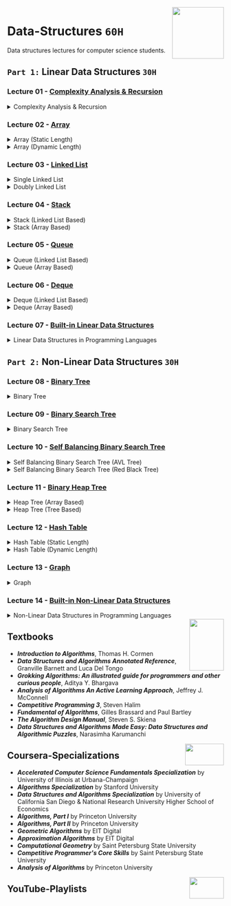 <img align="right" width="120" height="120" src="https://github.com/cs-MohamedAyman/Computer-Science-Textbooks/blob/master/logos/data-structures.jpg">

# Data-Structures `60H`
Data structures lectures for computer science students.
 
## `Part 1:` Linear Data Structures `30H`

### Lecture 01 - [Complexity Analysis & Recursion](https://github.com/cs-MohamedAyman/Data-Structures/tree/master/Lecture%2001%20-%20Complexity%20Analysis%20%26%20Recursion)
<details>
<summary>Complexity Analysis & Recursion</summary>
<br>
<ul>
  <li>Introduction to Data Structures</li>
  <li>Execution Time Cases</li>
  <li>Complexity Analysis Examples</li>
  <li>Recursion</li>
  <li>Iteration vs. Recursion Examples</li>
</ul>
</details>

### Lecture 02 - [Array](https://github.com/cs-MohamedAyman/Data-Structures/tree/master/Lecture%2002%20-%20Array)
<details>
<summary>Array (Static Length)</summary>
<br>
<ul>
  <li>Introduction to Arrays</li>
  <li>Insertion Operation</li>
  <li>Deletion Operation</li>
  <li>Search Operation</li>
  <li>Traverse Operation</li>
  <li>Time Complexity & Space Complexity</li>
</ul>
</details>

<details>
<summary>Array (Dynamic Length)</summary>
<br>
<ul>
  <li>Introduction to Arrays</li>
  <li>Insertion Operation</li>
  <li>Deletion Operation</li>
  <li>Search Operation</li>
  <li>Traverse Operation</li>
  <li>Time Complexity & Space Complexity</li>
</ul>
</details>

### Lecture 03 - [Linked List](https://github.com/cs-MohamedAyman/Data-Structures/tree/master/Lecture%2003%20-%20Linked%20List)
<details>
<summary>Single Linked List</summary>
<br>
<ul>
  <li>Introduction to Linked Lists</li>
  <li>Insertion Operation</li>
  <li>Deletion Operation</li>
  <li>Search Operation</li>
  <li>Traverse Operation</li>
  <li>Time Complexity & Space Complexity</li>
</ul>
</details>

<details>
<summary>Doubly Linked List </summary>
<br>
<ul>
  <li>Introduction to Linked Lists</li>
  <li>Insertion Operation</li>
  <li>Deletion Operation</li>
  <li>Search Operation</li>
  <li>Traverse Operation</li>
  <li>Time Complexity & Space Complexity</li>
</ul>
</details>

### Lecture 04 - [Stack](https://github.com/cs-MohamedAyman/Data-Structures/tree/master/Lecture%2004%20-%20Stack)
<details>
<summary>Stack (Linked List Based)</summary>
<br>
<ul>
  <li>Introduction to Stack</li>
  <li>Insertion Operation</li>
  <li>Deletion Operation</li>
  <li>Top Operation</li>
  <li>Time Complexity & Space Complexity</li>
</ul>
</details>

<details>
<summary>Stack (Array Based)</summary>
<br>
<ul>
  <li>Introduction to Stack</li>
  <li>Insertion Operation</li>
  <li>Deletion Operation</li>
  <li>Top Operation</li>
  <li>Time Complexity & Space Complexity</li>
</ul>
</details>

### Lecture 05 - [Queue](https://github.com/cs-MohamedAyman/Data-Structures/tree/master/Lecture%2005%20-%20Queue)
<details>
<summary>Queue (Linked List Based)</summary>
<br>
<ul>
  <li>Introduction to Queue</li>
  <li>Insertion Operation</li>
  <li>Deletion Operation</li>
  <li>Front & Back Operations</li>
  <li>Time Complexity & Space Complexity</li>
</ul>
</details>

<details>
<summary>Queue (Array Based)</summary>
<br>
<ul>
  <li>Introduction to Queue</li>
  <li>Insertion Operation</li>
  <li>Deletion Operation</li>
  <li>Front & Back Operations</li>
  <li>Time Complexity & Space Complexity</li>
</ul>
</details>

### Lecture 06 - [Deque](https://github.com/cs-MohamedAyman/Data-Structures/tree/master/Lecture%2006%20-%20Deque)
<details>
<summary>Deque (Linked List Based)</summary>
<br>
<ul>
  <li>Introduction to Deque</li>
  <li>Insertion Operation</li>
  <li>Deletion Operation</li>
  <li>Front & Back Operations</li>
  <li>Traverse Operation</li>
  <li>Time Complexity & Space Complexity</li>
</ul>
</details>

<details>
<summary>Deque (Array Based)</summary>
<br>
<ul>
  <li>Introduction to Deque</li>
  <li>Insertion Operation</li>
  <li>Deletion Operation</li>
  <li>Front & Back Operations</li>
  <li>Traverse Operation</li>
  <li>Time Complexity & Space Complexity</li>
</ul>
</details>

### Lecture 07 - [Built-in Linear Data Structures](https://github.com/cs-MohamedAyman/Data-Structures/tree/master/Lecture%2007%20-%20Built-in%20Linear%20Data%20Structures)
<details>
<summary>Linear Data Structures in Programming Languages</summary>
<br>
<ul>
  <li>Vector</li>
  <li>List</li>
  <li>Stack</li>
  <li>Queue</li>
  <li>Deque</li>
</ul>
</details>

## `Part 2:` Non-Linear Data Structures `30H`

### Lecture 08 - [Binary Tree](https://github.com/cs-MohamedAyman/Data-Structures/tree/master/Lecture%2008%20-%20Binary%20Tree)
<details>
<summary>Binary Tree</summary>
<br>
<ul>
  <li>Introduction to Binary Tree</li>
  <li>Traverse Operation</li>
  <li>BFS vs. DFS for Binary Tree</li>
  <li>Search Operation</li>
  <li>Deletion Operation</li>
  <li>Time Complexity & Space Complexity</li>
</ul>
</details>

### Lecture 09 - [Binary Search Tree](https://github.com/cs-MohamedAyman/Data-Structures/tree/master/Lecture%2009%20-%20Binary%20Search%20Tree)
<details>
<summary>Binary Search Tree</summary>
<br>
<ul>
  <li>Introduction to Binary Search Tree</li>
  <li>Insertion Operation</li>
  <li>Deletion Operation</li>
  <li>Search Operation</li>
  <li>Traverse Operation</li>
  <li>Time Complexity & Space Complexity</li>
  <li>Balanced Binary Tree Property</li>
</ul>
</details>

### Lecture 10 - [Self Balancing Binary Search Tree](https://github.com/cs-MohamedAyman/Data-Structures/tree/master/Lecture%2010%20-%20Self%20Balancing%20Binary%20Search%20Tree)
<details>
<summary>Self Balancing Binary Search Tree (AVL Tree)</summary>
<br>
<ul>
  <li>Introduction to AVL Tree</li>
  <li>Rotation Operation</li>
  <li>Insertion Operation</li>
  <li>Deletion Operation</li>
  <li>Search Operation</li>
  <li>Traverse Operation</li>
  <li>Time Complexity & Space Complexity</li>
</ul>
</details>

<details>
<summary>Self Balancing Binary Search Tree (Red Black Tree)</summary>
<br>
<ul>
  <li>Introduction to Red Black Tree</li>
  <li>Rotation Operation</li>
  <li>Insertion Operation</li>
  <li>Deletion Operation</li>
  <li>Search Operation</li>
  <li>Traverse Operation</li>
  <li>Time Complexity & Space Complexity</li>
</ul>
</details>

### Lecture 11 - [Binary Heap Tree](https://github.com/cs-MohamedAyman/Data-Structures/tree/master/Lecture%2011%20-%20Binary%20Heap%20Tree)
<details>
<summary>Heap Tree (Array Based)</summary>
<br>
<ul>
  <li>Introduction to Binary Heap Tree</li>
  <li>Insertion Operation</li>
  <li>Deletion Operation</li>
  <li>Top Operation</li>
  <li>Time Complexity & Space Complexity</li>
</ul>
</details>

<details>
<summary>Heap Tree (Tree Based)</summary>
<br>
<ul>
  <li>Introduction to Binary Heap Tree</li>
  <li>Insertion Operation</li>
  <li>Deletion Operation</li>
  <li>Top Operation</li>
  <li>Time Complexity & Space Complexity</li>
</ul>
</details>

### Lecture 12 - [Hash Table](https://github.com/cs-MohamedAyman/Data-Structures/tree/master/Lecture%2012%20-%20Hash%20Table)
<details>
<summary>Hash Table (Static Length)</summary>
<br>
<ul>
  <li>Introduction to Hash Tables</li>
  <li>Collision Resolution</li>
  <li>Separate Chaining</li>
  <li>Open Addressing</li>
  <li>Double Hashing</li>
  <li>Time Complexity & Space Complexity</li>
</ul>
</details>

<details>
<summary>Hash Table (Dynamic Length)</summary>
<br>
<ul>
  <li>Introduction to Rehashing</li>
  <li>Rehashing Separate Chaining</li>
  <li>Rehashing Double Hashing</li>
  <li>Time Complexity & Space Complexity</li>
</ul>
</details>

### Lecture 13 - [Graph](https://github.com/cs-MohamedAyman/Data-Structures/tree/master/Lecture%2013%20-%20Graph)
<details>
<summary>Graph</summary>
<br>
<ul>
  <li>Introduction to Graphs</li>
  <li>Directed vs. Undirected Graph</li>
  <li>Breadth First Traverse</li>
  <li>Depth First Traverse</li>
  <li>Cyclic vs. Acyclic Graph</li>
  <li>Connected vs. Disconnected Graph</li>
  <li>Time Complexity & Space Complexity</li>
</ul>
</details>

### Lecture 14 - [Built-in Non-Linear Data Structures](https://github.com/cs-MohamedAyman/Data-Structures/tree/master/Lecture%2014%20-%20Built-in%20Non-Linear%20Data%20Structures)
<details>
<summary>Non-Linear Data Structures in Programming Languages</summary>
<br>
<ul>
  <li>Set</li>
  <li>Multi-set</li>
  <li>Map</li>
  <li>Multi-map</li>
  <li>Priority Queue</li>
</ul>
</details>

<img align="right" width="80" height="120" src="https://github.com/cs-MohamedAyman/Computer-Science-Textbooks/blob/master/logos/textbooks.jpg">

## Textbooks

* ***Introduction to Algorithms***, Thomas H. Cormen
* ***Data Structures and Algorithms Annotated Reference***, Granville Barnett and Luca Del Tongo
* ***Grokking Algorithms: An illustrated guide for programmers and other curious people***, Aditya Y. Bhargava
* ***Analysis of Algorithms An Active Learning Approach***, Jeffrey J. McConnell
* ***Competitive Programming 3***, Steven Halim
* ***Fundamental of Algorithms***, Gilles Brassard and Paul Bartley
* ***The Algorithm Design Manual***, Steven S. Skiena
* ***Data Structures and Algorithms Made Easy: Data Structures and Algorithmic Puzzles***, Narasimha Karumanchi

<img align="right" width="90" height="50" src="https://github.com/cs-MohamedAyman/Coursera-Specializations/blob/master/organizations-logos/coursera.jpg">

## Coursera-Specializations

* ***Accelerated Computer Science Fundamentals Specialization*** by University of Illinois at Urbana-Champaign
* ***Algorithms Specialization*** by Stanford University
* ***Data Structures and Algorithms Specialization*** by University of California San Diego & National Research University Higher School of Economics
* ***Algorithms, Part I*** by Princeton University
* ***Algorithms, Part II*** by Princeton University
* ***Geometric Algorithms*** by EIT Digital
* ***Approximation Algorithms*** by EIT Digital
* ***Computational Geometry*** by Saint Petersburg State University
* ***Competitive Programmer's Core Skills*** by Saint Petersburg State University
* ***Analysis of Algorithms*** by Princeton University

<img align="right" width="80" height="50" src="https://github.com/cs-MohamedAyman/YouTube-Playlists/blob/master/organizations-logos/youtube.jpg">

## YouTube-Playlists
